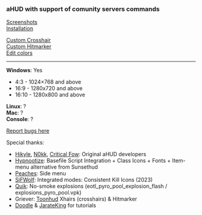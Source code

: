 ### aHUD with support of comunity servers commands  
[Screenshots](https://imgur.com/a/QQvA4dr)  
[Installation](https://github.com/jakadak/ahud-cc/wiki/Installation)  

[Custom Crosshair](https://github.com/jakadak/ahud-cc/wiki/Crosshair)  
[Custom Hitmarker](https://github.com/jakadak/ahud-cc/wiki/Hitmarker)  
[Edit colors](https://github.com/jakadak/ahud-cc/wiki/Colors)  

***
**Windows**: Yes  
* 4:3 - 1024×768 and above  
* 16:9 - 1280x720 and above  
* 16:10 -  1280x800 and above  

**Linux**: ?  
**Mac**: ?  
**Console**: ?  

[Report bugs here](https://github.com/jakadak/ahud-cc/issues/new/choose)

Special thanks:
- [Hikyle](https://github.com/Hikyle), [N0kk](https://github.com/N0kk), [Critical Fow](https://github.com/CriticalFlaw): Original aHUD developers  
- [Hypnootize](https://github.com/Hypnootize): Basefile Script Integration + Class Icons + Fonts + Item-menu alternative from Sunsethud  
- [Peaches](https://github.com/PapaPeach): Side menu  
- [SiFWolf](https://gamebanana.com/members/1417462): Integrated modes: Consistent Kill Icons (2023)  
- [Quik](https://www.teamfortress.tv/user/Quik): No-smoke explosions (eotl_pyro_pool_explosion_flash / explosions_pyro_pool.vpk)  
- Griever: [Toonhud](https://steamcommunity.com/id/griiver/) Xhairs (crosshairs) & Hitmarker  
- [Doodle](https://doodlesstuff.com/?p=tf2hud) & [JarateKing](https://github.com/JarateKing) for tutorials